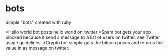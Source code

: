 # bots

Simple "bots" created with ruby

*Hello world bot posts hello world on twitter
*Spam bot gets your app blocked because it send a message to a list of users on twitter. see Twitter usage guidelines.
*Crypto bot simply gets the bitcoin prices and returns the value in as message on twitter.
